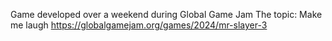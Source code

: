 Game developed over a weekend during Global Game Jam
The topic: Make me laugh
https://globalgamejam.org/games/2024/mr-slayer-3

